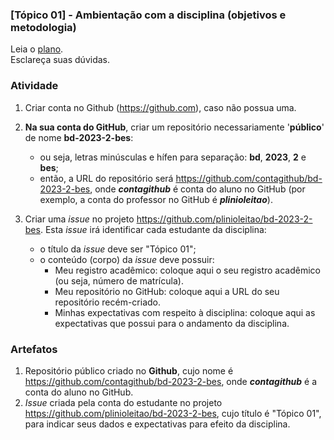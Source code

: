 ### [Tópico 01] - Ambientação com a disciplina (objetivos e metodologia)

Leia o [plano](../media/bd-2023-2-bes-plano.pdf).<br>
Esclareça suas dúvidas.<br>

### Atividade 

1. Criar conta no Github (https://github.com), caso não possua uma. 

2. **Na sua conta do GitHub**, criar um repositório necessariamente '**público**' de nome **bd-2023-2-bes**:
   - ou seja, letras minúsculas e hífen para separação: **bd**, **2023**, **2** e **bes**;
   - então, a URL do repositório será https://github.com/contagithub/bd-2023-2-bes, onde _**contagithub**_ é conta do aluno no GitHub (por exemplo, a conta do professor no GitHub é _**plinioleitao**_).

3. Criar uma _issue_ no projeto https://github.com/plinioleitao/bd-2023-2-bes. Esta _issue_ irá identificar cada estudante da disciplina:
   - o título da _issue_ deve ser "Tópico 01";
   - o conteúdo (corpo) da _issue_ deve possuir:
     - Meu registro acadêmico: coloque aqui o seu registro acadêmico (ou seja, número de matrícula).
     - Meu repositório no GitHub: coloque aqui a URL do seu repositório recém-criado.
     - Minhas expectativas com respeito à disciplina: coloque aqui as expectativas que possui para o andamento da disciplina.
   
### Artefatos

1. Repositório público criado no **Github**, cujo nome é https://github.com/contagithub/bd-2023-2-bes, onde _**contagithub**_ é a conta do aluno no GitHub.
1. _Issue_ criada pela conta do estudante no projeto https://github.com/plinioleitao/bd-2023-2-bes, cujo título é "Tópico 01", para indicar seus dados e expectativas para efeito da disciplina.
